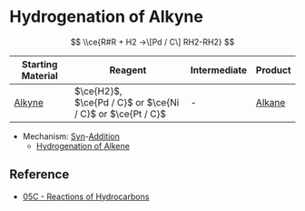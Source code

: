 # Hydrogenation of Alkyne

$$
\\ce{R#R + H2 ->\[Pd / C\] RH2-RH2}
$$

|Starting Material|Reagent|Intermediate|Product|
|-----------------|-------|------------|-------|
|[Alkyne](../../Functional%20Group/Alkynyl%20Group.md)|$\ce{H2}$,<br>$\ce{Pd / C}$ or $\ce{Ni / C}$ or $\ce{Pt / C}$|-|[Alkane](../../Functional%20Group/Alkyl%20Group.md)|

* Mechanism: [Syn](../Classification%20of%20Organic%20Reaction/Addition%20Reaction.md#syn)-[Addition](../Classification%20of%20Organic%20Reaction/Addition%20Reaction.md)
  * [Hydrogenation of Alkene](Hydrogenation%20of%20Alkene.md)

## Reference

* [05C - Reactions of Hydrocarbons](../../../../../00%20-%20Summary/SCCH134%20-%20Organic%20Chemistry%20for%20Medical%20Science/05C%20-%20Reactions%20of%20Hydrocarbons.md)
